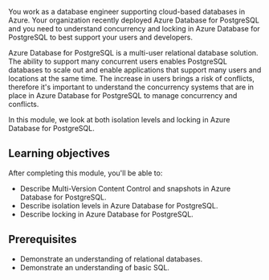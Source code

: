 You work as a database engineer supporting cloud-based databases in Azure. Your organization recently deployed Azure Database for PostgreSQL and you need to understand concurrency and locking in Azure Database for PostgreSQL to best support your users and developers.

Azure Database for PostgreSQL is a multi-user relational database solution. The ability to support many concurrent users enables PostgreSQL databases to scale out and enable applications that support many users and locations at the same time. The increase in users brings a risk of conflicts, therefore it's important to understand the concurrency systems that are in place in Azure Database for PostgreSQL to manage concurrency and conflicts.

In this module, we look at both isolation levels and locking in Azure Database for PostgreSQL.

## Learning objectives

After completing this module, you'll be able to:

- Describe Multi-Version Content Control and snapshots in Azure Database for PostgreSQL.
- Describe isolation levels in Azure Database for PostgreSQL.
- Describe locking in Azure Database for PostgreSQL.

## Prerequisites

- Demonstrate an understanding of relational databases.
- Demonstrate an understanding of basic SQL.
